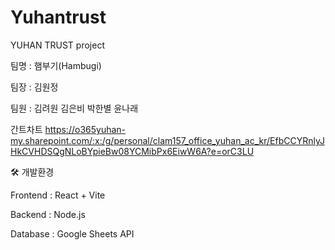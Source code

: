 # Yuhantrust
YUHAN TRUST project  

팀명 : 햄부기(Hambugi)  

팀장 : 김원정  

팀원 : 김려원 김은비 박한별 윤나래  

간트차트 https://o365yuhan-my.sharepoint.com/:x:/g/personal/clam157_office_yuhan_ac_kr/EfbCCYRnlyJHkCVHDSQgNLoBYpieBw08YCMibPx6EiwW6A?e=orC3LU

🛠 개발환경

Frontend : React + Vite

Backend : Node.js

Database : Google Sheets API
